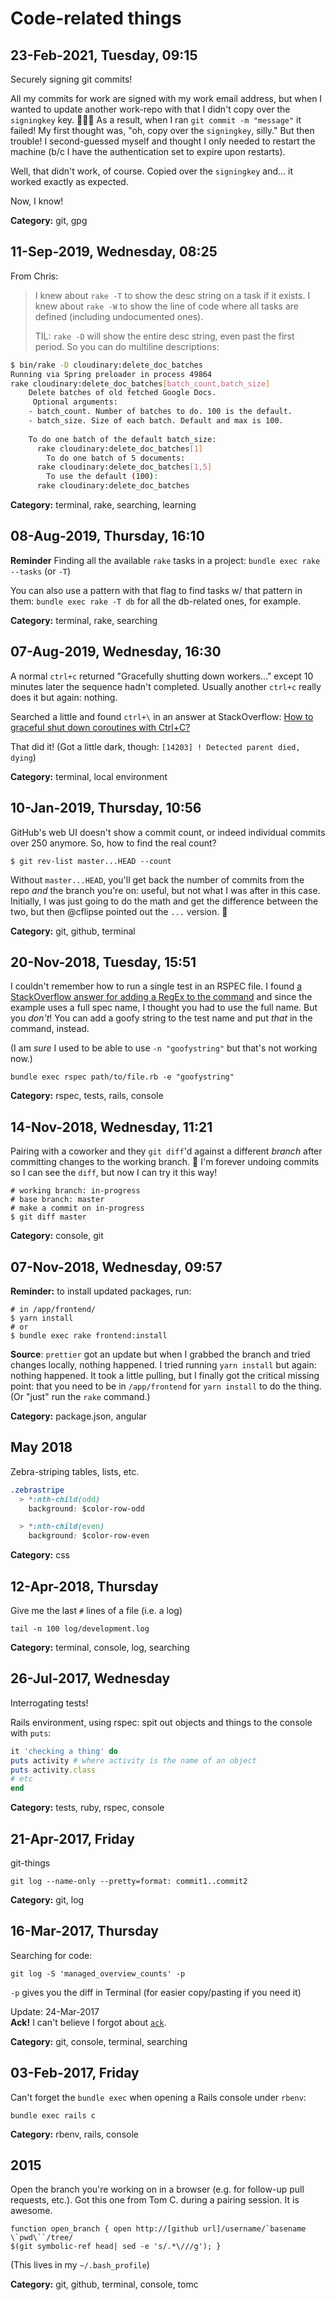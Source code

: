 # Code-related things


## 23-Feb-2021, Tuesday, 09:15

Securely signing git commits!

All my commits for work are signed with my work email address, but when I wanted to update another work-repo with that I didn't copy over the `signingkey` key. 🤦🏽‍♀️ As a result, when I ran `git commit -m "message"` it failed! My first thought was, "oh, copy over the `signingkey`, silly." But then trouble! I second-guessed myself and thought I only needed to restart the machine (b/c I have the authentication set to expire upon restarts). 

Well, that didn't work, of course. Copied over the `signingkey` and… it worked exactly as expected. 

Now, I know!

**Category:** git, gpg

## 11-Sep-2019, Wednesday, 08:25

From Chris:
> I knew about `rake -T` to show the desc string on a task if it exists. I knew about `rake -W` to show the line of code where all tasks are defined (including undocumented ones).
> 
> TIL: `rake -D` will show the entire desc string, even past the first period. So you can do multiline descriptions:

```bash 
$ bin/rake -D cloudinary:delete_doc_batches
Running via Spring preloader in process 49864
rake cloudinary:delete_doc_batches[batch_count,batch_size]
    Delete batches of old fetched Google Docs.
     Optional arguments:
    - batch_count. Number of batches to do. 100 is the default.
    - batch_size. Size of each batch. Default and max is 100. 
                                                             
    To do one batch of the default batch_size:
      rake cloudinary:delete_doc_batches[1]
        To do one batch of 5 documents:
      rake cloudinary:delete_doc_batches[1,5]
        To use the default (100):
      rake cloudinary:delete_doc_batches
```

**Category:** terminal, rake, searching, learning

## 08-Aug-2019, Thursday, 16:10

**Reminder** Finding all the available `rake` tasks in a project:
`bundle exec rake --tasks` (or `-T`)

You can also use a pattern with that flag to find tasks w/ that pattern in them:
`bundle exec rake -T db` for all the db-related ones, for example. 

**Category:** terminal, rake, searching

## 07-Aug-2019, Wednesday, 16:30

A normal `ctrl+c` returned "Gracefully shutting down workers…" except 10 minutes later the sequence hadn't completed. Usually another `ctrl+c` really does it but again: nothing. 

Searched a little and found `ctrl+\` in an answer at StackOverflow: [How to graceful shut down coroutines with Ctrl+C?](https://stackoverflow.com/a/45479734)

That did it! (Got a little dark, though: `[14203] ! Detected parent died, dying`)

**Category:** terminal, local environment

## 10-Jan-2019, Thursday, 10:56

GitHub's web UI doesn't show a commit count, or indeed individual commits over 250 anymore. So, how to find the real count?

```console
$ git rev-list master...HEAD --count
```

Without `master...HEAD`, you'll get back the number of commits from the repo _and_ the branch you're on: useful, but not what I was after in this case. Initially, I was just going to do the math and get the difference between the two, but then @cflipse pointed out the `...` version. 🎉

**Category:** git, github, terminal

## 20-Nov-2018, Tuesday, 15:51

I couldn't remember how to run a single test in an RSPEC file. I found [a StackOverflow answer for adding a RegEx to the command](https://stackoverflow.com/a/6116715) and since the example uses a full spec name, I thought you had to use the full name. But you _don't_! You can add a goofy string to the test name and put _that_ in the command, instead. 

(I am _sure_ I used to be able to use `-n "goofystring"` but that's not working now.)

```rails
bundle exec rspec path/to/file.rb -e "goofystring"
```

**Category:** rspec, tests, rails, console

## 14-Nov-2018, Wednesday, 11:21

Pairing with a coworker and they `git diff`'d against a different _branch_ after committing changes to the working branch. 🤯 I'm forever undoing commits so I can see the `diff`, but now I can try it this way!

```console
# working branch: in-progress
# base branch: master
# make a commit on in-progress
$ git diff master
```

**Category:** console, git

## 07-Nov-2018, Wednesday, 09:57

**Reminder:** to install updated packages, run:

```
# in /app/frontend/
$ yarn install 
# or
$ bundle exec rake frontend:install
```

**Source**: `prettier` got an update but when I grabbed the branch and tried changes locally, nothing happened. I tried running `yarn install` but again: nothing happened. It took a little pulling, but I finally got the critical missing point: that you need to be in `/app/frontend` for `yarn install` to do the thing. (Or "just" run the `rake` command.)

**Category:** package.json, angular

## May 2018

Zebra-striping tables, lists, etc.

```css
.zebrastripe
  > *:nth-child(odd)
    background: $color-row-odd

  > *:nth-child(even)
    background: $color-row-even
 ```
 
**Category:** css

## 12-Apr-2018, Thursday

Give me the last `#` lines of a file (i.e. a log)

```
tail -n 100 log/development.log
```
**Category:** terminal, console, log, searching

## 26-Jul-2017, Wednesday

Interrogating tests! 

Rails environment, using rspec: spit out objects and things to the console with `puts`:

```ruby
it 'checking a thing' do
puts activity # where activity is the name of an object
puts activity.class
# etc
end
```

**Category:** tests, ruby, rspec, console

## 21-Apr-2017, Friday

git-things

```
git log --name-only --pretty=format: commit1..commit2
```

**Category:** git, log

## 16-Mar-2017, Thursday

Searching for code: 

```
git log -S 'managed_overview_counts' -p
```

`-p` gives you the diff in Terminal (for easier copy/pasting if you need it)

Update: 24-Mar-2017   
**Ack!** I can't believe I forgot about [`ack`](https://beyondgrep.com/install/).

**Category:** git, console, terminal, searching

## 03-Feb-2017, Friday

Can't forget the `bundle exec` when opening a Rails console under `rbenv`: 

```
bundle exec rails c
```

**Category:** rbenv, rails, console

## 2015

Open the branch you're working on in a browser (e.g. for follow-up pull requests, etc.). Got this one from Tom C. during a pairing session. It is awesome. 

```
function open_branch { open http://[github url]/username/`basename \`pwd\``/tree/
$(git symbolic-ref head| sed -e 's/.*\///g'); }
```

(This lives in my `~/.bash_profile`)

**Category:** git, github, terminal, console, tomc

